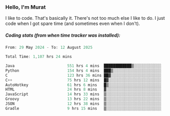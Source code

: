 ### Hello, I'm Murat

I like to code. That's basically it. There's not too much else I like to do. I just code when I got spare time (and sometimes even when I don't).

##### Coding stats (from when time tracker was installed):
<!--START_SECTION:wakatime-->

```cpp
From: 29 May 2024 - To: 12 August 2025

Total Time: 1,107 hrs 24 mins

Java                       551 hrs 4 mins  ████████████▒░░░░░░░░░░░░   49.47 %
Python                     154 hrs 4 mins  ███▒░░░░░░░░░░░░░░░░░░░░░   13.83 %
C                          123 hrs 36 mins ██▓░░░░░░░░░░░░░░░░░░░░░░   11.10 %
C++                        75 hrs 12 mins  █▓░░░░░░░░░░░░░░░░░░░░░░░   06.75 %
AutoHotkey                 61 hrs 6 mins   █▒░░░░░░░░░░░░░░░░░░░░░░░   05.49 %
HTML                       24 hrs 8 mins   ▓░░░░░░░░░░░░░░░░░░░░░░░░   02.17 %
JavaScript                 14 hrs 33 mins  ▒░░░░░░░░░░░░░░░░░░░░░░░░   01.31 %
Groovy                     13 hrs 22 mins  ▒░░░░░░░░░░░░░░░░░░░░░░░░   01.20 %
JSON                       12 hrs 38 mins  ▒░░░░░░░░░░░░░░░░░░░░░░░░   01.13 %
Gradle                     9 hrs 15 mins   ▒░░░░░░░░░░░░░░░░░░░░░░░░   00.83 %
```

<!--END_SECTION:wakatime-->
